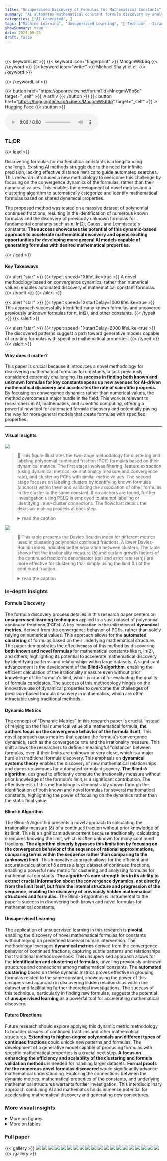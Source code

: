 ```yaml
---
title: "Unsupervised Discovery of Formulas for Mathematical Constants"
summary: "AI automates mathematical constant formula discovery by analyzing convergence dynamics, revealing known and novel formulas for π, ln(2), and other constants."
categories: ["AI Generated", ]
tags: ["Machine Learning", "Unsupervised Learning", "🏢 Technion - Israel Institute of Technology",]
showSummary: true
date: 2024-09-26
draft: false
---
```


<br>

{{< keywordList >}}
{{< keyword icon="fingerprint" >}} MncgmW8b6q {{< /keyword >}}
{{< keyword icon="writer" >}} Michael Shalyt et el. {{< /keyword >}}
 
{{< /keywordList >}}

{{< button href="https://openreview.net/forum?id=MncgmW8b6q" target="_self" >}}
↗ arXiv
{{< /button >}}
{{< button href="https://huggingface.co/papers/MncgmW8b6q" target="_self" >}}
↗ Hugging Face
{{< /button >}}



<audio controls>
    <source src="https://ai-paper-reviewer.com/MncgmW8b6q/podcast.wav" type="audio/wav">
    Your browser does not support the audio element.
</audio>


### TL;DR


{{< lead >}}

Discovering formulas for mathematical constants is a longstanding challenge. Existing AI methods struggle due to the need for infinite precision, lacking effective distance metrics to guide automated searches. This research introduces a new methodology to overcome this challenge by focusing on the convergence dynamics of the formulas, rather than their numerical values. This enables the development of novel metrics and a clustering algorithm to automatically categorize and identify mathematical formulas based on shared dynamical properties.

The proposed method was tested on a massive dataset of polynomial continued fractions, resulting in the identification of numerous known formulas and the discovery of previously unknown formulas for fundamental constants such as π, ln(2), Gauss', and Lemniscate's constants. **The success showcases the potential of this dynamic-based approach to accelerate mathematical discovery and opens exciting opportunities for developing more general AI models capable of generating formulas with desired mathematical properties.**

{{< /lead >}}


#### Key Takeaways

{{< alert "star" >}}
{{< typeit speed=10 lifeLike=true >}} A novel methodology based on convergence dynamics, rather than numerical values, enables automated discovery of mathematical constant formulas. {{< /typeit >}}
{{< /alert >}}

{{< alert "star" >}}
{{< typeit speed=10 startDelay=1000 lifeLike=true >}} This approach successfully identified many known formulas and uncovered previously unknown formulas for π, ln(2), and other constants. {{< /typeit >}}
{{< /alert >}}

{{< alert "star" >}}
{{< typeit speed=10 startDelay=2000 lifeLike=true >}} The discovered patterns suggest a path toward generative models capable of creating formulas with specified mathematical properties. {{< /typeit >}}
{{< /alert >}}

#### Why does it matter?
This paper is crucial because it introduces a novel methodology for discovering mathematical formulas for constants, a task previously considered extremely challenging.  **Its success in finding both known and unknown formulas for key constants opens up new avenues for AI-driven mathematical discovery and accelerates the rate of scientific progress.** By focusing on convergence dynamics rather than numerical values, the method overcomes a major hurdle in the field.  This work is relevant to researchers in AI, mathematics, and scientific computing, offering a powerful new tool for automated formula discovery and potentially paving the way for more general models that create formulas with specified properties.

------
#### Visual Insights



![](https://ai-paper-reviewer.com/MncgmW8b6q/figures_1_1.jpg)

> 🔼 This figure illustrates the two-stage methodology for clustering and labeling polynomial continued fraction (PCF) formulas based on their dynamical metrics.  The first stage involves filtering, feature extraction (using dynamical metrics like irrationality measure and convergence rate), and clustering PCFs with similar metric values. The second stage focuses on labeling clusters by identifying known formulas (anchors) within them and validating the association of other formulas in the cluster to the same constant.  If no anchors are found, further investigation using PSLQ is employed to attempt labeling or identifying inner-cluster connections. The flowchart details the decision-making process at each step.
> <details>
> <summary>read the caption</summary>
> Figure 1: Systematic clustering and labeling of formulas by dynamical metrics. Our methodology analyzes Polynomial Continued Fractions (PCFs) in two main stages. Clustering: (a) Filter degenerate PCFs. (b) Evaluate PCFs and extract their dynamics-based metrics (section 3). (c) Choose the best few metrics and use them to cluster the data. Labeling: In every cluster, look for PCFs known in the literature and use them as anchors. (d) If anchors are found in the cluster, validate that they do not contradict, i.e., relate to different constants. (d.1) If all anchors are in agreement, choose a random subset of other points in the cluster and use PSLQ to validate that they also relate to the same constant. If the validation is successful, the cluster is labeled. If not, the cluster should be split. (d.2) If the anchors relate to different constants, the cluster should be split – return to step c for finer clustering of the data. When focusing on a specific cluster, the best metrics could be different than those for the full dataset. (e) If no anchor is found in a certain cluster, attempt to label by (e.1) choosing a small subset of PCFs in the cluster and running a PSLQ search for each of them against a large set of potential constants. If a connection is found, the cluster now has an anchor – return to step d. (e.2) If an anchor is still not found, attempt to connect a sample of data points within the cluster using PSLQ. If successful, conclude that the cluster is correct, but has no identified constant. Define a new label for that cluster. If PSLQ failed to connect points within the cluster, return to step c for finer clustering. If no further refinement is appropriate, flag the cluster for further analytical investigation.
> </details>





![](https://ai-paper-reviewer.com/MncgmW8b6q/tables_5_1.jpg)

> 🔼 This table presents the Davies-Bouldin index for different metrics used in clustering polynomial continued fractions.  A lower Davies-Bouldin index indicates better separation between clusters.  The table shows that the irrationality measure (δ) and certain growth factors of the continued fraction's denominator (qn) and error rate (e(n)) are more effective for clustering than simply using the limit (L) of the continued fraction.
> <details>
> <summary>read the caption</summary>
> Table 1: Comparison of the representation power of the main dynamical metrics (lower is better). β, β' and (A2, A1, A0, B2, B1, Bo) provide little value for the initial clustering and are not shown.
> </details>





### In-depth insights


#### Formula Discovery
The formula discovery process detailed in this research paper centers on **unsupervised learning techniques** applied to a vast dataset of polynomial continued fractions (PCFs).  A key innovation is the utilization of **dynamical metrics**, derived from the convergence behavior of PCFs, rather than solely relying on numerical values.  This approach allows for the **automated clustering** of formulas based on their underlying mathematical structure.  The paper demonstrates the effectiveness of this method by discovering **both known and novel formulas** for mathematical constants like π, ln(2), and others, highlighting its potential to accelerate mathematical discovery by identifying patterns and relationships within large datasets.  A significant advancement is the development of the **Blind-δ algorithm**, enabling the efficient calculation of the irrationality measure even without prior knowledge of the formula's limit, which is crucial for evaluating the quality of formula candidates. The success of this methodology hinges on the innovative use of dynamical properties to overcome the challenges of precision-based formula discovery in mathematics, which are often intractable using traditional methods.

#### Dynamic Metrics
The concept of "Dynamic Metrics" in this research paper is crucial.  Instead of relying on the final numerical value of a mathematical formula, **the authors focus on the convergence behavior of the formula itself**. This novel approach uses metrics that capture the formula's convergence dynamics, such as the convergence rate and the irrationality measure.  This shift allows the researchers to define a meaningful "distance" between formulas, even if their limits are unknown or very close, which is a major hurdle in traditional formula discovery. This emphasis on **dynamical systems theory** enables the discovery of new mathematical relationships and opens up avenues for automated formula discovery.  **The Blind-δ algorithm**, designed to efficiently compute the irrationality measure without prior knowledge of the formula's limit, is a significant contribution.  The effectiveness of this methodology is demonstrably shown through the identification of both known and novel formulas for several mathematical constants, highlighting the power of focusing on the dynamics rather than the static final value.

#### Blind-δ Algorithm
The Blind-δ Algorithm presents a novel approach to calculating the irrationality measure (δ) of a continued fraction without prior knowledge of its limit.  This is a significant advancement because traditionally, calculating δ requires knowing the limit, which is often unknown for many continued fractions.  **The algorithm cleverly bypasses this limitation by focusing on the convergence behavior of the sequence of rational approximations, comparing terms within the sequence rather than comparing to the (unknown) limit.**  This innovative approach allows for the efficient and accurate calculation of δ across a large dataset of continued fractions, enabling a powerful new metric for clustering and analyzing formulas for mathematical constants.  **The algorithm's core strength lies in its ability to extract crucial information about the convergence dynamics, not directly from the limit itself, but from the internal structure and progression of the sequence, enabling the discovery of previously hidden mathematical structures and formulas.** The Blind-δ Algorithm is instrumental to the paper's success in discovering both known and novel formulas for mathematical constants.

#### Unsupervised Learning
The application of unsupervised learning in this research is **pivotal**, enabling the discovery of novel mathematical formulas for constants without relying on predefined labels or human intervention.  The methodology leverages **dynamical metrics** derived from the convergence behavior of continued fractions, capturing subtle patterns and relationships that traditional methods overlook.  This unsupervised approach allows for the **identification and clustering of formulas**, unveiling previously unknown structures and connections among mathematical constants.  The **automated clustering** based on these dynamic metrics proves effective in grouping formulas related to the same constant, showcasing the power of this unsupervised approach in discovering hidden relationships within the dataset and facilitating further theoretical investigations.  The success of this technique, particularly in finding new formulas, suggests the potential of **unsupervised learning** as a powerful tool for accelerating mathematical discovery.

#### Future Directions
Future research should explore applying this dynamic metric methodology to broader classes of continued fractions and other mathematical structures.  **Extending to higher-degree polynomials and different types of continued fractions** could unlock new patterns and formulas.  The development of a generative model capable of producing formulas with specific mathematical properties is a crucial next step.  **A focus on enhancing the efficiency and scalability of the clustering and formula validation methods** is needed for handling larger datasets.  **Formal proofs for the numerous novel formulas discovered** would significantly advance mathematical understanding. Exploring the connections between the dynamic metrics, mathematical properties of the constants, and underlying mathematical structures warrants further investigation. This interdisciplinary approach combining AI and mathematics holds immense potential for accelerating mathematical discovery and generating new conjectures.


### More visual insights

<details>
<summary>More on figures
</summary>


![](https://ai-paper-reviewer.com/MncgmW8b6q/figures_4_1.jpg)

> 🔼 This figure shows four plots demonstrating the dynamics-based metrics used for clustering and identifying formulas for mathematical constants. Plot (a) compares the irrationality measure (δ) against PCF depth for two example formulas. Plot (b) shows the irrationality measure against the limit value for a dataset of PCFs, highlighting the lack of relevant information in the limit value distribution for clustering. Plot (c) illustrates the exponential growth coefficients of the denominator (ᾷn) and approximation error (ε(n)) for PCFs, revealing band structures indicative of underlying patterns. Plot (d) presents example PCFs that converge to values close to cot(1) but are unrelated to it, emphasizing the difficulty of mathematical formula discovery.
> <details>
> <summary>read the caption</summary>
> Figure 2: Dynamics-based metrics for formulas of mathematical constants. Analysing the convergence of polynomial continued fraction (PCF) formulas provide dynamical metrics that prove useful for their automated clustering and identification. (a) Irrationality measure δ vs. PCF depth, for two example formulas of the constants cot(1) and the Silver Ratio. The δ of these constants is known to be 1 (green dashed lines). The blue dots show the numerical convergence of δ (Eq.3) to the correct value. The red dots show the evaluated δ-Predictor formula (Eq.5), following the numerical δ very closely in the Silver Ratio formula, while taking a completely different (and much slower) trajectory in the cot(1) formula; yet both converge to the correct value δ = 1. For the purposes of clustering, δpredicted was evaluated at n = 109, providing an accurate estimation for δ. (b) δn (n = 1000) vs. the limit value for PCFs in our dataset. While δ values seem to follow a pattern, the limit value distribution does not contain relevant information (the higher density of PCFs near the Y axis arises from the small coefficients of the polynomials in our dataset). Our dataset contains 913,056 irrationality-proving formulas, most of which are not yet linked to any known constant. (c) Exponential growth coefficients of ᾷn and of ε(n) for PCFs with deg(B) = 2deg(A). Note the surprising “band-structures” that this view reveals. A few of the clusters have been identified, but the reason for the appearance of these “bands” and the properties of most clusters remain as open questions. (d) Example PCFs in the dataset that converge to a value close to the constant cot(1) (±10−5) and yet are not related to it, showcasing the challenge of mathematical formula discovery. For visual clarity, error bars not shown. See Appendix A for a discussion regarding measurement errors.
> </details>



![](https://ai-paper-reviewer.com/MncgmW8b6q/figures_6_1.jpg)

> 🔼 This figure shows how the dynamics-based metrics were used to discover mathematical structures and novel formulas for several mathematical constants.  Panel (a) shows a projection of the data onto two key metrics to highlight subsets of interest. Panel (b) displays clustering results based on other dynamical metrics, revealing connected formulas.  Panels (c) and (d) present specific clusters of formulas and reveal patterns leading to the discovery of novel formulas, particularly for π and ln(2). The figure emphasizes the power of the dynamical metrics in uncovering rich mathematical structures.
> <details>
> <summary>read the caption</summary>
> Figure 3: Discovery of mathematical structures via analysis of dynamical metrics of formulas. (a) Projecting the data on the δ vs. η′ (ᾷn factorial coefficient) plane, it is easy to see the emerging subsets. We focus on PCFs with η′ ≈ 0, as a previous work [Elimelech et al., 2023] indicated this as an important property. (b) Clustering in the δ vs. γ′ (ᾷn exponential coefficient) plane shows examples of common properties within a cluster, like rationality or convergence to a specific constant (up to a linear fractional transformation). Focusing further on the deg(B) > 2deg(A) cluster (as it is a clear anomaly in the η′ ≈ 0 subset), we used a PSLQ algorithm to identify links between these formulas and mathematical constants. This identification was feasible since a preliminary step identified a promising subset ~ 5,000 times smaller than the initial dataset. (c) The result of this clustering and identification procedure is a structured arrangement of formulas that reveal a range of novel formulas related to constants such as π, ln(2), √2, Gauss’ constant, and Lemniscate’s constant. (d) Keeping only PCFs with B2 = 1 we are left with a highly symmetrical “checkerboard pattern” of formulas for π and ln(2), which was generalized into infinite formula families hypotheses (see section 4.3). Error bars not shown for visual clarity, see Appendix A for a discussion regarding measurement errors.
> </details>



![](https://ai-paper-reviewer.com/MncgmW8b6q/figures_7_1.jpg)

> 🔼 This figure showcases the results of automated formula discovery using a novel methodology based on dynamical metrics.  A total of 441 novel mathematical formula hypotheses were automatically discovered by clustering 1,543,926 polynomial continued fractions (PCFs) based on their dynamical properties. The clustering is visualized using the top two principal components of the dynamical metrics, highlighting clusters associated with various mathematical constants such as π, e, e², the golden ratio, and square roots of integers.  Known formulas (anchors) are used to label clusters, and previously unknown formulas are identified within these clusters.
> <details>
> <summary>read the caption</summary>
> Figure 4: Automated Formula Discovery Results: Showcasing the automated clustering and labeling of PCFs using a set of 126 known anchor formulas, connected to constants such as π, e, e², CCF (the continued fraction constant), the golden ratio φ, √2, √3, and √17. The clustering is visualized here via the 2 leading PCA components, revealing 441 novel, automatically discovered, mathematical formula hypotheses. For visual clarity, error bars are not shown. See Appendix A for a discussion regarding measurement errors. See Appendix E for additional visualizations.
> </details>



![](https://ai-paper-reviewer.com/MncgmW8b6q/figures_8_1.jpg)

> 🔼 Figure 3 demonstrates the power of using dynamical metrics for clustering and identifying formulas for mathematical constants.  Panel (a) shows a projection of the data onto the δ vs. η' plane, highlighting subsets of formulas. Panel (b) displays clustering in the δ vs. γ' plane, revealing common properties within clusters such as rationality or convergence to specific constants.  Focusing on a specific subset (deg(B) > 2deg(A)), PSLQ analysis identifies links to known constants. Panel (c) shows the resulting structured arrangement of formulas, revealing novel formulas related to π, ln(2), √2, Gauss' constant, and the Lemniscate constant. Panel (d) showcases a symmetrical pattern for π and ln(2) when considering PCFs with B2=1. This pattern is generalized into infinite formula families.
> <details>
> <summary>read the caption</summary>
> Figure 3: Discovery of mathematical structures via analysis of dynamical metrics of formulas. (a) Projecting the data on the δ vs. η' (ᾷn factorial coefficient) plane, it is easy to see the emerging subsets. We focus on PCFs with η' ≈ 0, as a previous work [Elimelech et al., 2023] indicated this as an important property. (b) Clustering in the δ vs. γ' (ᾷn exponential coefficient) plane shows examples of common properties within a cluster, like rationality or convergence to a specific constant (up to a linear fractional transformation). Focusing further on the deg(B) > 2deg(A) cluster (as it is a clear anomaly in the η' ≈ 0 subset), we used a PSLQ algorithm to identify links between these formulas and mathematical constants. This identification was feasible since a preliminary step identified a promising subset ~ 5,000 times smaller than the initial dataset. (c) The result of this clustering and identification procedure is a structured arrangement of formulas that reveal a range of novel formulas related to constants such as π, ln(2), √2, Gauss' constant, and Lemniscate's constant. (d) Keeping only PCFs with B2 = 1 we are left with a highly symmetrical “checkerboard pattern
> </details>



![](https://ai-paper-reviewer.com/MncgmW8b6q/figures_15_1.jpg)

> 🔼 This figure shows how the authors used dynamical metrics to cluster polynomial continued fractions (PCFs) and discover new formulas for mathematical constants.  Panel (a) shows a 2D projection of the data, highlighting subsets of PCFs. Panel (b) shows additional clustering and identification of links between PCFs and constants, using the PSLQ algorithm. Panel (c) presents a structured arrangement of the discovered formulas. Finally, Panel (d) focuses on a specific subset of PCFs, revealing a symmetrical pattern and infinite families of formulas.
> <details>
> <summary>read the caption</summary>
> Figure 3: Discovery of mathematical structures via analysis of dynamical metrics of formulas. (a) Projecting the data on the δ vs. η' (ᾷn factorial coefficient) plane, it is easy to see the emerging subsets. We focus on PCFs with η' ≈ 0, as a previous work [Elimelech et al., 2023] indicated this as an important property. (b) Clustering in the δ vs. γ' (ᾷn exponential coefficient) plane shows examples of common properties within a cluster, like rationality or convergence to a specific constant (up to a linear fractional transformation). Focusing further on the deg(B) > 2deg(A) cluster (as it is a clear anomaly in the η' ≈ 0 subset), we used a PSLQ algorithm to identify links between these formulas and mathematical constants. This identification was feasible since a preliminary step identified a promising subset ~ 5,000 times smaller than the initial dataset. (c) The result of this clustering and identification procedure is a structured arrangement of formulas that reveal a range of novel formulas related to constants such as π, ln(2), √2, Gauss' constant, and Lemniscate's constant. (d) Keeping only PCFs with B2 = 1 we are left with a highly symmetrical “checkerboard pattern” of formulas for π and ln(2), which was generalized into infinite formula families hypotheses (see section 4.3). Error bars not shown for visual clarity, see Appendix A for a discussion regarding measurement errors.
> </details>



![](https://ai-paper-reviewer.com/MncgmW8b6q/figures_17_1.jpg)

> 🔼 This figure visualizes the results of the automated formula discovery process. Using 126 known formulas as anchors, the algorithm clustered 1,543,926 polynomial continued fractions (PCFs) based on their dynamical properties.  The 2D projection using Principal Component Analysis (PCA) reveals distinct clusters corresponding to different mathematical constants (π, e, e², etc.).  The figure highlights 441 novel mathematical formula hypotheses discovered by the algorithm. The color-coding distinguishes between anchor formulas, formulas identified as related to anchors, and unidentified formulas.
> <details>
> <summary>read the caption</summary>
> Figure 4: Automated Formula Discovery Results: Showcasing the automated clustering and labeling of PCFs using a set of 126 known anchor formulas, connected to constants such as π, e, e², CCF (the continued fraction constant), the golden ratio φ, √2, √3, and √17. The clustering is visualized here via the 2 leading PCA components, revealing 441 novel, automatically discovered, mathematical formula hypotheses. For visual clarity, error bars are not shown. See Appendix A for a discussion regarding measurement errors. See Appendix E for additional visualizations.
> </details>



![](https://ai-paper-reviewer.com/MncgmW8b6q/figures_18_1.jpg)

> 🔼 This figure shows the results of applying the unsupervised learning methodology to a set of polynomial continued fractions (PCFs). Using a set of 126 known anchor formulas representing various mathematical constants, the algorithm automatically clusters and labels the PCFs based on their dynamical metrics. The resulting visualization using the top two principal components reveals 441 novel mathematical formula hypotheses, many of which are related to known mathematical constants such as pi (π), e, square root of 2 (√2), and the golden ratio (φ). The figure highlights the power of the method for discovering new formulas and uncovering rich mathematical structures.
> <details>
> <summary>read the caption</summary>
> Figure 4: Automated Formula Discovery Results: Showcasing the automated clustering and labeling of PCFs using a set of 126 known anchor formulas, connected to constants such as π, e, e², CCF (the continued fraction constant), the golden ratio φ, √2, √3, and √17. The clustering is visualized here via the 2 leading PCA components, revealing 441 novel, automatically discovered, mathematical formula hypotheses. For visual clarity, error bars are not shown. See Appendix A for a discussion regarding measurement errors. See Appendix E for additional visualizations.
> </details>



![](https://ai-paper-reviewer.com/MncgmW8b6q/figures_21_1.jpg)

> 🔼 This figure shows a graphical representation of the convergence behavior of a continued fraction with variable coefficients. The x and y axes represent the real and imaginary parts of the coefficients, respectively. The shaded regions indicate areas of convergence, while the dashed line represents the path of the coefficients as the continued fraction is iterated. A point P is shown in the convergence region, illustrating that the coefficients converge to a specific point. This visualization helps understand the relationship between coefficient dynamics and convergence of a continued fraction.
> <details>
> <summary>read the caption</summary>
> Figure 8: Convergence with variable coefficients
> </details>



</details>




<details>
<summary>More on tables
</summary>


![](https://ai-paper-reviewer.com/MncgmW8b6q/tables_13_1.jpg)
> 🔼 This table compares the results of curve fitting using 1000 data points against curve fitting using only 5 data points.  The goal was to determine if using only 5 data points would provide a sufficient approximation for large-scale analysis. The table shows the relative error averages for both even and logarithmic data point spreads for the growth coefficients of    *   Convergence rate (ε(n)) *   Denominator growth rate (q̃n)
> <details>
> <summary>read the caption</summary>
> Table 2: Comparison between 1000 point fit results and 5 point fits results (even spread and logarithmic spread).
> </details>

![](https://ai-paper-reviewer.com/MncgmW8b6q/tables_16_1.jpg)
> 🔼 This table shows examples of continued fractions converging to linear fractional transformations of the golden ratio (φ).  It demonstrates how seemingly different continued fractions can share the same underlying dynamic behavior and be related through simple transformations (inflation and index indentation). The table highlights the consistency of the irrationality measure within families of equivalent fractions and shows a slight increase in the discrepancy between families, which suggests deeper mathematical differences.
> <details>
> <summary>read the caption</summary>
> Table 4: Continued fractions converging to linear fractional transformations of the Golden Ratio φ, found using the top left cluster of Figure 3b. Numerous data points in this cluster exhibit identical sequence dynamics and are equivalent under the inflation and index indentation transformations. The equivalent data points create families of continued fractions in the cluster. Discrepancies between the calculated irrationality measure within the same family is ascribed to numerical inaccuracies, typically on the order 0.001. However, when comparing families, discrepancies in the irrationality measure rise to a magnitude of 0.04, suggesting potential deeper distinctions among these PCFs.
> </details>

![](https://ai-paper-reviewer.com/MncgmW8b6q/tables_26_1.jpg)
> 🔼 This table presents a list of formulas for mathematical constants that were automatically generated by the system and then analytically proven.  The table shows the polynomials used to define the continued fraction, the convergence dynamics (h1(n), h2(n)), and the resulting mathematical constant.  Lines 1, 4, and 7 represent infinite families of formulas, derived from patterns discovered in the dataset. Appendix A.2 provides details on the methods used for analytical proof.
> <details>
> <summary>read the caption</summary>
> Table 5: This is a table showing the automatically generated conjectured formulas that were analytically proven. For the method of proving, see appendix A.2. Note that lines 1, 4 and 7 are proven infinite families of formulas, generalized from the cases found in the dataset.
> </details>

![](https://ai-paper-reviewer.com/MncgmW8b6q/tables_27_1.jpg)
> 🔼 This table presents formulas for mathematical constants that were automatically generated and then analytically proven.  Each row shows a continued fraction formula, along with its constituent polynomials a<sub>n</sub> and b<sub>n</sub>,  helper polynomials h<sub>1</sub>(n) and h<sub>2</sub>(n), a function f(n), and the resulting mathematical constant. Note that some rows represent infinite families of formulas, derived from specific cases found in the data.
> <details>
> <summary>read the caption</summary>
> Table 5: This is a table showing the automatically generated conjectured formulas that were analytically proven. For the method of proving, see appendix A.2. Note that lines 1, 4 and 7 are proven infinite families of formulas, generalized from the cases found in the dataset.
> </details>

</details>




### Full paper

{{< gallery >}}
<img src="https://ai-paper-reviewer.com/MncgmW8b6q/1.png" class="grid-w50 md:grid-w33 xl:grid-w25" />
<img src="https://ai-paper-reviewer.com/MncgmW8b6q/2.png" class="grid-w50 md:grid-w33 xl:grid-w25" />
<img src="https://ai-paper-reviewer.com/MncgmW8b6q/3.png" class="grid-w50 md:grid-w33 xl:grid-w25" />
<img src="https://ai-paper-reviewer.com/MncgmW8b6q/4.png" class="grid-w50 md:grid-w33 xl:grid-w25" />
<img src="https://ai-paper-reviewer.com/MncgmW8b6q/5.png" class="grid-w50 md:grid-w33 xl:grid-w25" />
<img src="https://ai-paper-reviewer.com/MncgmW8b6q/6.png" class="grid-w50 md:grid-w33 xl:grid-w25" />
<img src="https://ai-paper-reviewer.com/MncgmW8b6q/7.png" class="grid-w50 md:grid-w33 xl:grid-w25" />
<img src="https://ai-paper-reviewer.com/MncgmW8b6q/8.png" class="grid-w50 md:grid-w33 xl:grid-w25" />
<img src="https://ai-paper-reviewer.com/MncgmW8b6q/9.png" class="grid-w50 md:grid-w33 xl:grid-w25" />
<img src="https://ai-paper-reviewer.com/MncgmW8b6q/10.png" class="grid-w50 md:grid-w33 xl:grid-w25" />
<img src="https://ai-paper-reviewer.com/MncgmW8b6q/11.png" class="grid-w50 md:grid-w33 xl:grid-w25" />
<img src="https://ai-paper-reviewer.com/MncgmW8b6q/12.png" class="grid-w50 md:grid-w33 xl:grid-w25" />
<img src="https://ai-paper-reviewer.com/MncgmW8b6q/13.png" class="grid-w50 md:grid-w33 xl:grid-w25" />
<img src="https://ai-paper-reviewer.com/MncgmW8b6q/14.png" class="grid-w50 md:grid-w33 xl:grid-w25" />
<img src="https://ai-paper-reviewer.com/MncgmW8b6q/15.png" class="grid-w50 md:grid-w33 xl:grid-w25" />
<img src="https://ai-paper-reviewer.com/MncgmW8b6q/16.png" class="grid-w50 md:grid-w33 xl:grid-w25" />
<img src="https://ai-paper-reviewer.com/MncgmW8b6q/17.png" class="grid-w50 md:grid-w33 xl:grid-w25" />
<img src="https://ai-paper-reviewer.com/MncgmW8b6q/18.png" class="grid-w50 md:grid-w33 xl:grid-w25" />
<img src="https://ai-paper-reviewer.com/MncgmW8b6q/19.png" class="grid-w50 md:grid-w33 xl:grid-w25" />
<img src="https://ai-paper-reviewer.com/MncgmW8b6q/20.png" class="grid-w50 md:grid-w33 xl:grid-w25" />
{{< /gallery >}}